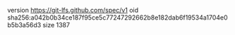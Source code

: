 version https://git-lfs.github.com/spec/v1
oid sha256:a042b0b34ce187f95ce5c77247292662b8e182dab6f19534a1704e0b5b3a56d3
size 1387
